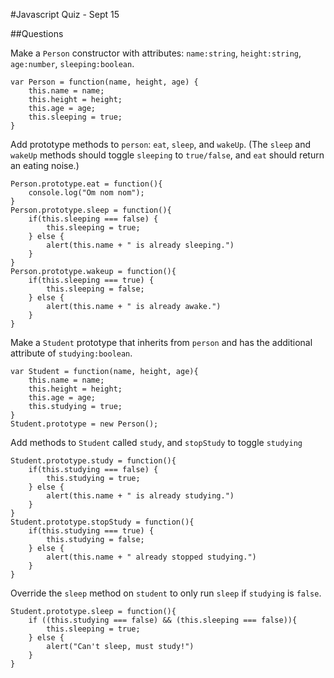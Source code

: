#Javascript Quiz - Sept 15


##Questions

Make a `Person` constructor with attributes: `name:string`, `height:string`, `age:number`, `sleeping:boolean`.

```
var Person = function(name, height, age) {
	this.name = name;
	this.height = height;
	this.age = age;
	this.sleeping = true;
}

```

Add prototype methods to `person`: `eat`, `sleep`, and `wakeUp`. (The `sleep` and `wakeUp` methods should toggle `sleeping` to `true/false`, and `eat` should return an eating noise.)

```
Person.prototype.eat = function(){
	console.log("Om nom nom");
}
Person.prototype.sleep = function(){
	if(this.sleeping === false) {
		this.sleeping = true;
	} else {
		alert(this.name + " is already sleeping.")
	}
}
Person.prototype.wakeup = function(){
	if(this.sleeping === true) {
		this.sleeping = false;
	} else {
		alert(this.name + " is already awake.")
	}
}
```


Make a `Student` prototype that inherits from `person` and has the additional attribute of `studying:boolean`.

```
var Student = function(name, height, age){
	this.name = name;
	this.height = height;
	this.age = age;
	this.studying = true;
}
Student.prototype = new Person();

```


Add methods to `Student` called `study`, and `stopStudy` to toggle `studying`

```
Student.prototype.study = function(){
	if(this.studying === false) {
		this.studying = true;
	} else {
		alert(this.name + " is already studying.")
	}
}
Student.prototype.stopStudy = function(){
	if(this.studying === true) {
		this.studying = false;
	} else {
		alert(this.name + " already stopped studying.")
	}
}

```

Override the `sleep` method on `student` to only run `sleep` if `studying` is `false`.

```
Student.prototype.sleep = function(){
	if ((this.studying === false) && (this.sleeping === false)){
		this.sleeping = true;
	} else {
		alert("Can't sleep, must study!")
	}
}

```

